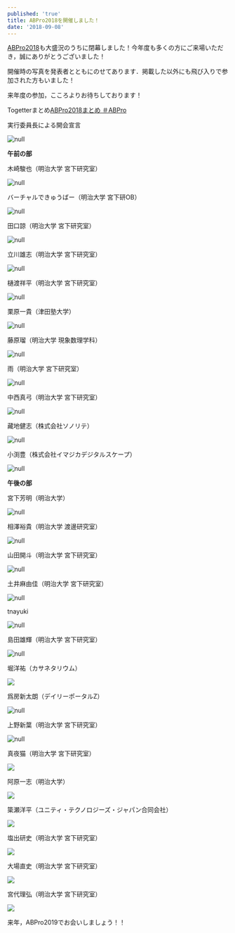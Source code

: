 ```yaml
---
published: 'true'
title: ABPro2018を開催しました！
date: '2018-09-08'
---
```

[ABPro2018](https://abpro.jp/2018/)も大盛況のうちに閉幕しました！今年度も多くの方にご来場いただき，誠にありがとうございました！

開催時の写真を発表者とともにのせてあります．掲載した以外にも飛び入りで参加された方もいました！

来年度の参加，こころよりお待ちしております！

Togetterまとめ[ABPro2018まとめ ＃ABPro](https://togetter.com/li/1264733)

実行委員長による開会宣言

![null](https://lh3.googleusercontent.com/-4EsuTgVT1Ps/W6CZrvJ-dPI/AAAAAAAADrc/6uwvtnIhhyM2-T-3MjWfvvztkFfkrYY_QCLcBGAs/1.jpg)

**午前の部**

木崎駿也（明治大学 宮下研究室）

![null](https://lh3.googleusercontent.com/-rwLC_X1REL4/W6Caq-EDC6I/AAAAAAAADro/-9j1F9_p9-0qkMSLQW7VKOrDGoM6Yyc0QCLcBGAs/2.png)

バーチャルできゅうばー（明治大学 宮下研OB）

![null](https://lh3.googleusercontent.com/-_wE0dJ-UNa4/W6CbLn_2c3I/AAAAAAAADr4/lZVbxHnXq1kU-_jLMDC3thb4AeORVt3QACLcBGAs/3.png)

田口諒（明治大学 宮下研究室）

![null](https://lh3.googleusercontent.com/-K4cmlpaWDT8/W6Cbi5wXh4I/AAAAAAAADsE/_gj9MhitYG4FdsRFuvN3w4Ipvgtb0sfFwCLcBGAs/4.png)

立川雄志（明治大学 宮下研究室）

![null](https://lh3.googleusercontent.com/-srVaD_qL9u0/W6CbzNzrknI/AAAAAAAADsQ/zFG0UabtgXgd-Ebg2AegWEMoo7bzt84FgCLcBGAs/5.png)

樋渡祥平（明治大学 宮下研究室）

![null](https://lh3.googleusercontent.com/-DPjxNCCjna0/W6CcHR3nW0I/AAAAAAAADsg/HMQcYW_3GTk6zM8NAoan-p4k-vkrzKQqQCLcBGAs/6.png)

栗原一貴（津田塾大学）

![null](https://lh3.googleusercontent.com/-SY6s7h0dQmg/W6CcX4aoHBI/AAAAAAAADsw/CVpZUM_nZjQo96Ck25mGBs7qj-9RweZBgCLcBGAs/7.png)

藤原瑠（明治大学 現象数理学科）

![null](https://lh3.googleusercontent.com/-GSGwWA2waz8/W6CcqGZS57I/AAAAAAAADs8/oCDMAleTbL8fId03M7O19HBuw3WXZlA7wCLcBGAs/8.png)

雨（明治大学 宮下研究室）

![null](https://lh3.googleusercontent.com/-w_zqeksU1Ec/W6Cc6ZkyFLI/AAAAAAAADtI/cdlf8QTsnVU8R_qYZsqkGwiG0RqOedMewCLcBGAs/9.png)

中西真弓（明治大学 宮下研究室）

![null](https://lh3.googleusercontent.com/-NNZQ68ziWLU/W6Cd5vjzMmI/AAAAAAAADto/Iv_PhE_rAHcoIm9NxaEoq06DMPQU92y0ACLcBGAs/10.png)

藏地健志（株式会社ソノリテ）

![null](https://lh3.googleusercontent.com/-1EVGb46Y7V8/W6CeaLFvHZI/AAAAAAAADt4/sMYTKPY1GWMnSxqSBYKgWeQP3LHEUIfEwCLcBGAs/11.png)

小渕豊（株式会社イマジカデジタルスケープ）

![null](https://lh3.googleusercontent.com/-4m54t7YpN-4/W6CezRsgbVI/AAAAAAAADuE/kKvwOitRfgo9gbjHLvWQwhuUi0KayipYQCLcBGAs/12.png)

**午後の部**

宮下芳明（明治大学）

![null](https://lh3.googleusercontent.com/-BV5zQwWbLLY/W6ChS8RcpRI/AAAAAAAADu4/7ridP-onTGYf-go0KfRifhAuwYLwk8xzwCLcBGAs/19.png)

相澤裕貴（明治大学 渡邊研究室）

![null](https://lh3.googleusercontent.com/-IVc8IoN6hxc/W6Ch3NJKZjI/AAAAAAAADvI/qc_3Q_cfilopn42N4MvhFqOsTRZngI60wCLcBGAs/20.png)

山田開斗（明治大学 宮下研究室）

![null](https://lh3.googleusercontent.com/-N4cGYdwL5wA/W6CjXtDLIfI/AAAAAAAADvc/Z_rrsOL07OosMITPimzvtSOqCet_x3eoACLcBGAs/21.png)

土井麻由佳（明治大学 宮下研究室）

![null](https://lh3.googleusercontent.com/-vfyQ17mqW8I/W6CjpU-mkwI/AAAAAAAADvo/q5cP4b8f14M7ca61cUNg6hDKixGSojZlwCLcBGAs/22.png)

tnayuki

![null](https://lh3.googleusercontent.com/-3NgwllPRFvw/W6CjzE_DnoI/AAAAAAAADvw/EMDZ1rSDvHINnfF3UxzZL7EmrGDECYZ6wCLcBGAs/23.png)

島田雄輝（明治大学 宮下研究室）

![null](https://lh3.googleusercontent.com/-aYgyAtBPpwI/W6CkFhhXTwI/AAAAAAAADwA/JcnHxTjpTxc58ZnsbjHj1n8qNvmE3g6UACLcBGAs/24.png)

堀洋祐（カサネタリウム）

![](https://lh3.googleusercontent.com/-8KR-tyyS25E/W6CoxWEeZYI/AAAAAAAADyw/ikba4KFi2qAtogVt0NNpoTkKrR7Z87EuwCLcBGAs/25.png)

爲房新太朗（デイリーポータルZ）

![null](https://lh3.googleusercontent.com/-JzQg34LyphI/W6CklG3_ACI/AAAAAAAADwM/C6CptRVLqLIf7ZOgN1o27uwmjUoMy2l2gCLcBGAs/26.png)

上野新葉（明治大学 宮下研究室）

![null](https://lh3.googleusercontent.com/-KUPUzGUF8hM/W6Ck_XTkTKI/AAAAAAAADwo/Mjr112b1Da8ndF69ZankkmawMZbVkCmugCLcBGAs/27.png)

真夜猫（明治大学 宮下研究室）

![](https://lh3.googleusercontent.com/-5q9t2sMZfDc/W6CmfJStruI/AAAAAAAADw8/Fo-0VarMjeAgfZPbMhthNHLPK3OPwgNDgCLcBGAs/28.png)

阿原一志（明治大学）

![](https://lh3.googleusercontent.com/-zQYoxAcp1YQ/W6Cm1tzuMWI/AAAAAAAADxI/APKz4a5qHqAcAtQeOEwor3e5S5Ln3fefQCLcBGAs/29.png)

簗瀬洋平（ユニティ・テクノロジーズ・ジャパン合同会社）

![](https://lh3.googleusercontent.com/-AKJ2mnseAdA/W6CnLgPyGWI/AAAAAAAADxU/obQPVONfc2g3ABWn3_eMUtPlWzyoQkhLQCLcBGAs/30.png)

塩出研史（明治大学 宮下研究室）

![](https://lh3.googleusercontent.com/-vYzpknsQVao/W6CnlZgdyGI/AAAAAAAADxs/GjGIja7V738HVsdcaUkLEX_nlHrkuLdEQCLcBGAs/31.png)

大場直史（明治大学 宮下研究室）

![](https://lh3.googleusercontent.com/-Wz3hbrS-CBM/W6Cn129DW6I/AAAAAAAADx4/fTzX7KguENg9RhosOxmgq-1cE-X8BZGhgCLcBGAs/32.png)

宮代理弘（明治大学 宮下研究室）

![](https://lh3.googleusercontent.com/-97QH-Hr6PNo/W6CofYuAtcI/AAAAAAAADyc/Pp-Rm2UuA3w6-lkhbe41cGy4RLFYbK6yACLcBGAs/33.png)

来年，ABPro2019でお会いしましょう！！
